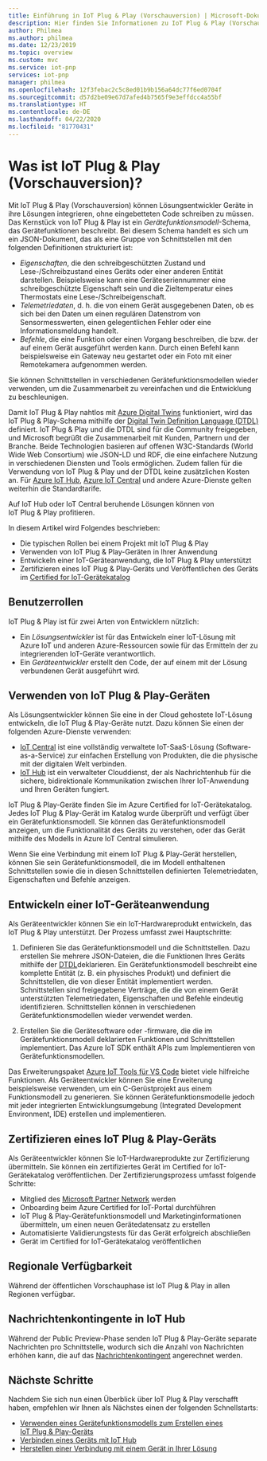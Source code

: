 ```yaml
---
title: Einführung in IoT Plug & Play (Vorschauversion) | Microsoft-Dokumentation
description: Hier finden Sie Informationen zu IoT Plug & Play (Vorschauversion). IoT Plug & Play beruht auf einer offenen Modelliersprache, mit der IoT-Geräte ihre Funktionen deklarieren können. IoT-Geräte geben diese als Gerätefunktionsmodell bezeichnete Deklaration an, wenn sie eine Verbindung mit Cloudlösungen wie Azure IoT Central oder Partneranwendungen herstellen. Die Cloudlösung kann das Gerät dann automatisch verstehen und mit der Interaktion beginnen – ohne dass Sie Code schreiben müssen.
author: Philmea
ms.author: philmea
ms.date: 12/23/2019
ms.topic: overview
ms.custom: mvc
ms.service: iot-pnp
services: iot-pnp
manager: philmea
ms.openlocfilehash: 12f3febac2c5c8ed01b9b156a64dc77f6ed0704f
ms.sourcegitcommit: d57d2be09e67d7afed4b7565f9e3effdcc4a55bf
ms.translationtype: HT
ms.contentlocale: de-DE
ms.lasthandoff: 04/22/2020
ms.locfileid: "81770431"
---
```

# <a name="what-is-iot-plug-and-play-preview"></a>Was ist IoT Plug & Play (Vorschauversion)?

Mit IoT Plug & Play (Vorschauversion) können Lösungsentwickler Geräte in ihre Lösungen integrieren, ohne eingebetteten Code schreiben zu müssen. Das Kernstück von IoT Plug & Play ist ein _Gerätefunktionsmodell_-Schema, das Gerätefunktionen beschreibt. Bei diesem Schema handelt es sich um ein JSON-Dokument, das als eine Gruppe von Schnittstellen mit den folgenden Definitionen strukturiert ist:

- _Eigenschaften_, die den schreibgeschützten Zustand und Lese-/Schreibzustand eines Geräts oder einer anderen Entität darstellen. Beispielsweise kann eine Geräteseriennummer eine schreibgeschützte Eigenschaft sein und die Zieltemperatur eines Thermostats eine Lese-/Schreibeigenschaft.
- _Telemetriedaten_, d. h. die von einem Gerät ausgegebenen Daten, ob es sich bei den Daten um einen regulären Datenstrom von Sensormesswerten, einen gelegentlichen Fehler oder eine Informationsmeldung handelt.
- _Befehle_, die eine Funktion oder einen Vorgang beschreiben, die bzw. der auf einem Gerät ausgeführt werden kann. Durch einen Befehl kann beispielsweise ein Gateway neu gestartet oder ein Foto mit einer Remotekamera aufgenommen werden.

Sie können Schnittstellen in verschiedenen Gerätefunktionsmodellen wieder verwenden, um die Zusammenarbeit zu vereinfachen und die Entwicklung zu beschleunigen.

Damit IoT Plug & Play nahtlos mit [Azure Digital Twins](../digital-twins/about-digital-twins.md) funktioniert, wird das IoT Plug & Play-Schema mithilfe der [Digital Twin Definition Language (DTDL)](https://github.com/Azure/IoTPlugandPlay/tree/master/DTDL) definiert. IoT Plug & Play und die DTDL sind für die Community freigegeben, und Microsoft begrüßt die Zusammenarbeit mit Kunden, Partnern und der Branche. Beide Technologien basieren auf offenen W3C-Standards (World Wide Web Consortium) wie JSON-LD und RDF, die eine einfachere Nutzung in verschiedenen Diensten und Tools ermöglichen. Zudem fallen für die Verwendung von IoT Plug & Play und der DTDL keine zusätzlichen Kosten an. Für [Azure IoT Hub](../iot-hub/about-iot-hub.md), [Azure IoT Central](../iot-central/core/overview-iot-central.md) und andere Azure-Dienste gelten weiterhin die Standardtarife.

Auf IoT Hub oder IoT Central beruhende Lösungen können von IoT Plug & Play profitieren.

In diesem Artikel wird Folgendes beschrieben:

- Die typischen Rollen bei einem Projekt mit IoT Plug & Play
- Verwenden von IoT Plug & Play-Geräten in Ihrer Anwendung
- Entwickeln einer IoT-Geräteanwendung, die IoT Plug & Play unterstützt
- Zertifizieren eines IoT Plug & Play-Geräts und Veröffentlichen des Geräts im [Certified for IoT-Gerätekatalog](https://catalog.azureiotsolutions.com/)

## <a name="user-roles"></a>Benutzerrollen

IoT Plug & Play ist für zwei Arten von Entwicklern nützlich:

- Ein _Lösungsentwickler_ ist für das Entwickeln einer IoT-Lösung mit Azure IoT und anderen Azure-Ressourcen sowie für das Ermitteln der zu integrierenden IoT-Geräte verantwortlich.
- Ein _Geräteentwickler_ erstellt den Code, der auf einem mit der Lösung verbundenen Gerät ausgeführt wird.

## <a name="use-iot-plug-and-play-devices"></a>Verwenden von IoT Plug & Play-Geräten

Als Lösungsentwickler können Sie eine in der Cloud gehostete IoT-Lösung entwickeln, die IoT Plug & Play-Geräte nutzt. Dazu können Sie einen der folgenden Azure-Dienste verwenden:

- [IoT Central](../iot-central/core/overview-iot-central.md) ist eine vollständig verwaltete IoT-SaaS-Lösung (Software-as-a-Service) zur einfachen Erstellung von Produkten, die die physische mit der digitalen Welt verbinden.
- [IoT Hub](../iot-hub/about-iot-hub.md) ist ein verwalteter Clouddienst, der als Nachrichtenhub für die sichere, bidirektionale Kommunikation zwischen Ihrer IoT-Anwendung und Ihren Geräten fungiert.

IoT Plug & Play-Geräte finden Sie im Azure Certified for IoT-Gerätekatalog. Jedes IoT Plug & Play-Gerät im Katalog wurde überprüft und verfügt über ein Gerätefunktionsmodell. Sie können das Gerätefunktionsmodell anzeigen, um die Funktionalität des Geräts zu verstehen, oder das Gerät mithilfe des Modells in Azure IoT Central simulieren.

Wenn Sie eine Verbindung mit einem IoT Plug & Play-Gerät herstellen, können Sie sein Gerätefunktionsmodell, die im Modell enthaltenen Schnittstellen sowie die in diesen Schnittstellen definierten Telemetriedaten, Eigenschaften und Befehle anzeigen.

## <a name="develop-an-iot-device-application"></a>Entwickeln einer IoT-Geräteanwendung

Als Geräteentwickler können Sie ein IoT-Hardwareprodukt entwickeln, das IoT Plug & Play unterstützt. Der Prozess umfasst zwei Hauptschritte:

1. Definieren Sie das Gerätefunktionsmodell und die Schnittstellen. Dazu erstellen Sie mehrere JSON-Dateien, die die Funktionen Ihres Geräts mithilfe der [DTDL](https://github.com/Azure/IoTPlugandPlay/tree/master/DTDL)deklarieren. Ein Gerätefunktionsmodell beschreibt eine komplette Entität (z. B. ein physisches Produkt) und definiert die Schnittstellen, die von dieser Entität implementiert werden. Schnittstellen sind freigegebene Verträge, die die von einem Gerät unterstützten Telemetriedaten, Eigenschaften und Befehle eindeutig identifizieren. Schnittstellen können in verschiedenen Gerätefunktionsmodellen wieder verwendet werden.

1. Erstellen Sie die Gerätesoftware oder -firmware, die die im Gerätefunktionsmodell deklarierten Funktionen und Schnittstellen implementiert. Das Azure IoT SDK enthält APIs zum Implementieren von Gerätefunktionsmodellen.

Das Erweiterungspaket [Azure IoT Tools für VS Code](https://marketplace.visualstudio.com/items?itemName=vsciot-vscode.azure-iot-tools) bietet viele hilfreiche Funktionen. Als Geräteentwickler können Sie eine Erweiterung beispielsweise verwenden, um ein C-Gerüstprojekt aus einem Funktionsmodell zu generieren. Sie können Gerätefunktionsmodelle jedoch mit jeder integrierten Entwicklungsumgebung (Integrated Development Environment, IDE) erstellen und implementieren.

## <a name="certify-an-iot-plug-and-play-device"></a>Zertifizieren eines IoT Plug & Play-Geräts

Als Geräteentwickler können Sie IoT-Hardwareprodukte zur Zertifizierung übermitteln. Sie können ein zertifiziertes Gerät im Certified for IoT-Gerätekatalog veröffentlichen. Der Zertifizierungsprozess umfasst folgende Schritte:

- Mitglied des [Microsoft Partner Network](https://partner.microsoft.com) werden
- Onboarding beim Azure Certified for IoT-Portal durchführen
- IoT Plug & Play-Gerätefunktionsmodell und Marketinginformationen übermitteln, um einen neuen Gerätedatensatz zu erstellen
- Automatisierte Validierungstests für das Gerät erfolgreich abschließen
- Gerät im Certified for IoT-Gerätekatalog veröffentlichen

## <a name="regional-availability"></a>Regionale Verfügbarkeit

Während der öffentlichen Vorschauphase ist IoT Plug & Play in allen Regionen verfügbar.

## <a name="message-quotas-in-iot-hub"></a>Nachrichtenkontingente in IoT Hub
Während der Public Preview-Phase senden IoT Plug & Play-Geräte separate Nachrichten pro Schnittstelle, wodurch sich die Anzahl von Nachrichten erhöhen kann, die auf das [Nachrichtenkontingent](../iot-hub/iot-hub-devguide-quotas-throttling.md) angerechnet werden.

## <a name="next-steps"></a>Nächste Schritte

Nachdem Sie sich nun einen Überblick über IoT Plug & Play verschafft haben, empfehlen wir Ihnen als Nächstes einen der folgenden Schnellstarts:

- [Verwenden eines Gerätefunktionsmodells zum Erstellen eines IoT Plug & Play-Geräts](./quickstart-create-pnp-device-windows.md)
- [Verbinden eines Geräts mit IoT Hub](./quickstart-connect-pnp-device-c-windows.md)
- [Herstellen einer Verbindung mit einem Gerät in Ihrer Lösung](./quickstart-connect-pnp-device-solution-node.md)
